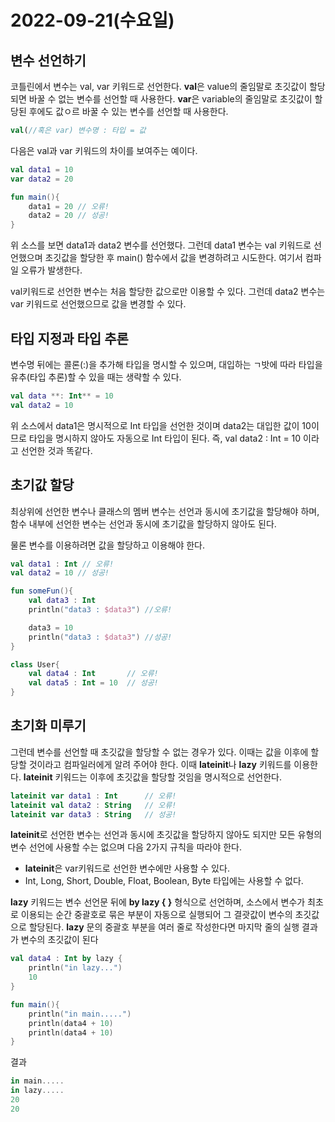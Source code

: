 # 2022-09-21(수요일)

## 변수 선언하기

코틀린에서 변수는 val, var 키워드로 선언한다. **val**은 value의 줄임말로 초깃값이 할당되면 바꿀 수 없는 변수를 선언할 때 사용한다. **var**은 variable의 줄임말로 초깃값이 할당된 후에도 값ㅇ르 바꿀 수 있는 변수를 선언할 때 사용한다.

```kotlin
val(//혹은 var) 변수명 : 타입 = 값
```

다음은 val과 var 키워드의 차이를 보여주는 예이다.

```kotlin
val data1 = 10
var data2 = 20

fun main(){
	data1 = 20 // 오류!
	data2 = 20 // 성공!
}
```

위 소스를 보면 data1과 data2 변수를 선언했다. 그런데 data1 변수는 val 키워드로 선언했으며 초깃값을 할당한 후 main() 함수에서 값을 변경하려고 시도한다. 여기서 컴파일 오류가 발생한다. 

val키워드로 선언한 변수는 처음 할당한 값으로만 이용할 수 있다. 그런데 data2 변수는 var 키워드로 선언했으므로 값을 변경할 수 있다.

## 타입 지정과 타입 추론

변수명 뒤에는 콜론(:)을 추가해 타입을 명시할 수 있으며, 대입하는 ㄱ밧에 따라 타입을 유추(타입 추론)할 수 있을 때는 생략할 수 있다.

```kotlin
val data **: Int** = 10
val data2 = 10
```

위 소스에서 data1은 명시적으로 Int 타입을 선언한 것이며 data2는 대입한 값이 10이므로 타입을 명시하지 않아도 자동으로 Int 타입이 된다. 즉, val data2 : Int = 10 이라고 선언한 것과 똑같다.

## 초기값 할당

최상위에 선언한 변수나 클래스의 멤버 변수는 선언과 동시에 초기값을 할당해야 하며, 함수 내부에 선언한 변수는 선언과 동시에 초기값을 할당하지 않아도 된다.

물론 변수를 이용하려면 값을 할당하고 이용해야 한다.

```kotlin
val data1 : Int // 오류!
val data2 = 10 // 성공!

fun someFun(){
	val data3 : Int
	println("data3 : $data3") //오류!

	data3 = 10
	println("data3 : $data3") //성공!
}

class User{
	val data4 : Int       // 오류!
	val data5 : Int = 10  // 성공!
}
```

## 초기화 미루기

그런데 변수를 선언할 때 초깃값을 할당할 수 없는 경우가 있다. 이때는 값을 이후에 할당할 것이라고 컴파일러에게 알려 주어야 한다. 이때 **lateinit**나 **lazy** 키워드를 이용한다. **lateinit** 키워드는 이후에 초깃값을 할당할 것임을 명시적으로 선언한다.

```kotlin
lateinit var data1 : Int      // 오류!
lateinit val data2 : String   // 오류!
lateinit var data3 : String   // 성공!
```

**lateinit**로 선언한 변수는 선언과 동시에 초깃값을 할당하지 않아도 되지만 모든 유형의 변수 선언에 사용할 수는 없으며 다음 2가지 규칙을 따라야 한다.

- **lateinit**은 var키워드로 선언한 변수에만 사용할 수 있다.
- Int, Long, Short, Double, Float, Boolean, Byte 타입에는 사용할 수 없다.

**lazy** 키워드는 변수 선언문 뒤에 **by lazy { }** 형식으로 선언하며, 소스에서 변수가 최초로 이용되는 순간 중괄호로 묶은 부분이 자동으로 실행되어 그 결괏값이 변수의 초깃값으로 할당된다.
**lazy** 문의 중괄호 부분을 여러 줄로 작성한다면 마지막 줄의 실행 결과가 변수의 초깃값이 된다

```kotlin
val data4 : Int by lazy {
	println("in lazy...")
	10
}

fun main(){
	println("in main.....")
	println(data4 + 10)
	println(data4 + 10)
}
```

결과

```kotlin
in main.....
in lazy.....
20
20
```